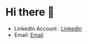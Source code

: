 # Hi there 👋

- LinkedIn Account : [LinkedIn](www.linkedin.com/in/youssef-khalfaoui-1ab40a325)
- Email: [Email](youssefkhalfaoui30@gmail.com)
<!--
**Youssef-Khalfaoui/Youssef-Khalfaoui** is a ✨ _special_ ✨ repository because its `README.md` (this file) appears on your GitHub profile.

Here are some ideas to get you started:

- 🔭 I’m currently working on ...
- 🌱 I’m currently learning ...
- 👯 I’m looking to collaborate on ...
- 🤔 I’m looking for help with ...
- 💬 Ask me about ...
- 📫 How to reach me: ...
- 😄 Pronouns: ...
- ⚡ Fun fact: ...
-->
